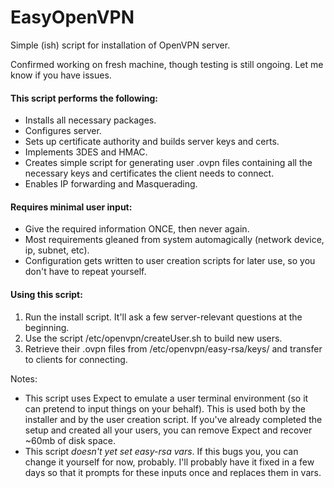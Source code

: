 # EasyOpenVPN
Simple (ish) script for installation of OpenVPN server.

Confirmed working on fresh machine, though testing is still ongoing. Let me know if you have issues.

#### This script performs the following:
- Installs all necessary packages.
- Configures server.
- Sets up certificate authority and builds server keys and certs.
- Implements 3DES and HMAC.
- Creates simple script for generating user .ovpn files containing all the necessary keys and certificates the client needs to connect.
- Enables IP forwarding and Masquerading.

#### Requires minimal user input:
- Give the required information ONCE, then never again.
- Most requirements gleaned from system automagically (network device, ip, subnet, etc).
- Configuration gets written to user creation scripts for later use, so you don't have to repeat yourself.

#### Using this script:
1. Run the install script. It'll ask a few server-relevant questions at the beginning.
2. Use the script /etc/openvpn/createUser.sh to build new users.
3. Retrieve their .ovpn files from /etc/openvpn/easy-rsa/keys/ and transfer to clients for connecting.

Notes:
- This script uses Expect to emulate a user terminal environment (so it can pretend to input things on your behalf). This is used both by the installer and by the user creation script. If you've already completed the setup and created all your users, you can remove Expect and recover ~60mb of disk space.
- This script *doesn't yet set easy-rsa vars*. If this bugs you, you can change it yourself for now, probably. I'll probably have it fixed in a few days so that it prompts for these inputs once and replaces them in vars.
